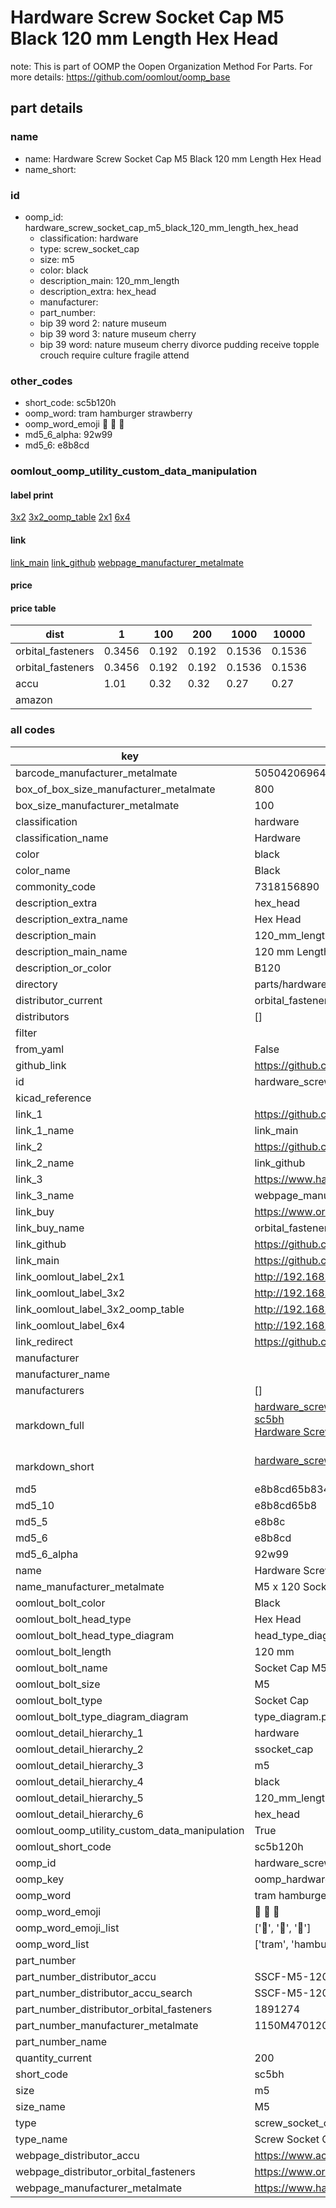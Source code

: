 # Hardware Screw Socket Cap M5 Black 120 mm Length Hex Head  

note: This is part of OOMP the Oopen Organization Method For Parts. For more details: https://github.com/oomlout/oomp_base

##  part details
  







### name
* name: Hardware Screw Socket Cap M5 Black 120 mm Length Hex Head
* name_short: 
### id
* oomp_id: hardware_screw_socket_cap_m5_black_120_mm_length_hex_head
  * classification: hardware
  * type: screw_socket_cap
  * size: m5
  * color: black
  * description_main: 120_mm_length
  * description_extra: hex_head
  * manufacturer: 
  * part_number: 
  * bip 39 word 2: nature museum
  * bip 39 word 3: nature museum cherry
  * bip 39 word: nature museum cherry divorce pudding receive topple crouch require culture fragile attend

### other_codes
* short_code: sc5b120h
* oomp_word: tram hamburger strawberry
* oomp_word_emoji :tram: :hamburger: :strawberry:
* md5_6_alpha: 92w99
* md5_6: e8b8cd






### oomlout_oomp_utility_custom_data_manipulation
#### label print
[3x2](http://192.168.1.245:1112/?label=oomp%2092w99)
[3x2_oomp_table](http://192.168.1.108:1112/?label=oomp%2092w99)
[2x1](http://192.168.1.242:1112/?label=oomp%2092w99)
[6x4](http://192.168.1.55:1112/?label=oomp%2092w99)    

#### link

[link_main](https://github.com/oomlout/oomlout_oomp_version_1_messy/tree/main/parts/hardware_screw_socket_cap_m5_black_120_mm_length_hex_head) [link_github](https://github.com/oomlout/oomlout_oomp_version_1_messy/tree/main/parts/hardware_screw_socket_cap_m5_black_120_mm_length_hex_head) [webpage_manufacturer_metalmate](https://www.harclob2b.com/m5-x-120-socket-cap-screw-gr12-9-self-colour-din-9-1150m470120)                            

#### price

#### price table
| dist | 1 | 100 | 200 | 1000 | 10000 |
|------|---|-----|-----|------|-------|
| orbital_fasteners | 0.3456 | 0.192 | 0.192 | 0.1536 | 0.1536 |
| orbital_fasteners | 0.3456 | 0.192 | 0.192 | 0.1536 | 0.1536 | 
| accu | 1.01 | 0.32 | 0.32 | 0.27 | 0.27 | 
| amazon |  |  |  |  |  | 















### all codes 
| key | value |  
| --- | --- |  
| barcode_manufacturer_metalmate | 5050420696487 |  
| box_of_box_size_manufacturer_metalmate | 800 |  
| box_size_manufacturer_metalmate | 100 |  
| classification | hardware |  
| classification_name | Hardware |  
| color | black |  
| color_name | Black |  
| commonity_code | 7318156890 |  
| description_extra | hex_head |  
| description_extra_name | Hex Head |  
| description_main | 120_mm_length |  
| description_main_name | 120 mm Length |  
| description_or_color | B120 |  
| directory | parts/hardware_screw_socket_cap_m5_black_120_mm_length_hex_head |  
| distributor_current | orbital_fasteners |  
| distributors | [] |  
| filter |  |  
| from_yaml | False |  
| github_link | https://github.com/oomlout/oomlout_oomp_part_src/tree/main/parts/hardware_screw_socket_cap_m5_black_120_mm_length_hex_head |  
| id | hardware_screw_socket_cap_m5_black_120_mm_length_hex_head |  
| kicad_reference |  |  
| link_1 | https://github.com/oomlout/oomlout_oomp_version_1_messy/tree/main/parts/hardware_screw_socket_cap_m5_black_120_mm_length_hex_head |  
| link_1_name | link_main |  
| link_2 | https://github.com/oomlout/oomlout_oomp_version_1_messy/tree/main/parts/hardware_screw_socket_cap_m5_black_120_mm_length_hex_head |  
| link_2_name | link_github |  
| link_3 | https://www.harclob2b.com/m5-x-120-socket-cap-screw-gr12-9-self-colour-din-9-1150m470120 |  
| link_3_name | webpage_manufacturer_metalmate |  
| link_buy | https://www.orbitalfasteners.co.uk/products/m5-x-120-socket-cap-screw-high-tensile-grade-12-9-self-colour-din-912 |  
| link_buy_name | orbital_fasteners |  
| link_github | https://github.com/oomlout/oomlout_oomp_version_1_messy/tree/main/parts/hardware_screw_socket_cap_m5_black_120_mm_length_hex_head |  
| link_main | https://github.com/oomlout/oomlout_oomp_version_1_messy/tree/main/parts/hardware_screw_socket_cap_m5_black_120_mm_length_hex_head |  
| link_oomlout_label_2x1 | http://192.168.1.242:1112/?label=oomp%2092w99 |  
| link_oomlout_label_3x2 | http://192.168.1.245:1112/?label=oomp%2092w99 |  
| link_oomlout_label_3x2_oomp_table | http://192.168.1.108:1112/?label=oomp%2092w99 |  
| link_oomlout_label_6x4 | http://192.168.1.55:1112/?label=oomp%2092w99 |  
| link_redirect | https://github.com/oomlout/oomlout_oomp_version_1_messy/tree/main/parts/hardware_screw_socket_cap_m5_black_120_mm_length_hex_head |  
| manufacturer |  |  
| manufacturer_name |  |  
| manufacturers | [] |  
| markdown_full | [hardware_screw_socket_cap_m5_black_120_mm_length_hex_head](none)<br>[sc5bh](none)<br>[Hardware Screw Socket Cap M5 Black 120 Mm Length Hex Head](none)<br><br> |  
| markdown_short | [hardware_screw_socket_cap_m5_black_120_mm_length_hex_head](none)<br><br> |  
| md5 | e8b8cd65b8343ca6ce5694004ee46c9b |  
| md5_10 | e8b8cd65b8 |  
| md5_5 | e8b8c |  
| md5_6 | e8b8cd |  
| md5_6_alpha | 92w99 |  
| name | Hardware Screw Socket Cap M5 Black 120 mm Length Hex Head |  
| name_manufacturer_metalmate | M5 x 120 Socket Cap Screw Gr12.9 Self Colour DIN 912 195 |  
| oomlout_bolt_color | Black |  
| oomlout_bolt_head_type | Hex Head |  
| oomlout_bolt_head_type_diagram | head_type_diagram.png |  
| oomlout_bolt_length | 120 mm |  
| oomlout_bolt_name | Socket Cap M5X120 mm Black (Hex Head) |  
| oomlout_bolt_size | M5 |  
| oomlout_bolt_type | Socket Cap |  
| oomlout_bolt_type_diagram_diagram | type_diagram.png |  
| oomlout_detail_hierarchy_1 | hardware |  
| oomlout_detail_hierarchy_2 | ssocket_cap |  
| oomlout_detail_hierarchy_3 | m5 |  
| oomlout_detail_hierarchy_4 | black |  
| oomlout_detail_hierarchy_5 | 120_mm_length |  
| oomlout_detail_hierarchy_6 | hex_head |  
| oomlout_oomp_utility_custom_data_manipulation | True |  
| oomlout_short_code | sc5b120h |  
| oomp_id | hardware_screw_socket_cap_m5_black_120_mm_length_hex_head |  
| oomp_key | oomp_hardware_screw_socket_cap_m5_black_120_mm_length_hex_head |  
| oomp_word | tram hamburger strawberry |  
| oomp_word_emoji | :tram: :hamburger: :strawberry: |  
| oomp_word_emoji_list | [':tram:', ':hamburger:', ':strawberry:'] |  
| oomp_word_list | ['tram', 'hamburger', 'strawberry'] |  
| part_number |  |  
| part_number_distributor_accu | SSCF-M5-120-12.9 |  
| part_number_distributor_accu_search | SSCF-M5-120-12.9+-zinc |  
| part_number_distributor_orbital_fasteners | 1891274 |  
| part_number_manufacturer_metalmate | 1150M470120 |  
| part_number_name |  |  
| quantity_current | 200 |  
| short_code | sc5bh |  
| size | m5 |  
| size_name | M5 |  
| type | screw_socket_cap |  
| type_name | Screw Socket Cap |  
| webpage_distributor_accu | https://www.accu.co.uk/metric-cap-head-screws/16062-SSC-M5-120-12-9 |  
| webpage_distributor_orbital_fasteners | https://www.orbitalfasteners.co.uk/products/m5-x-120-socket-cap-screw-high-tensile-grade-12-9-self-colour-din-912 |  
| webpage_manufacturer_metalmate | https://www.harclob2b.com/m5-x-120-socket-cap-screw-gr12-9-self-colour-din-9-1150m470120 |  
